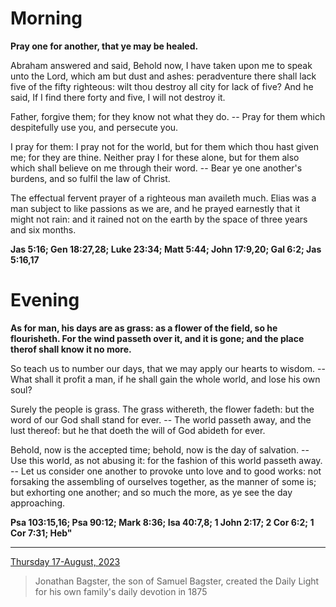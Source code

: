 # Morning

**Pray one for another, that ye may be healed.**
 
Abraham answered and said, Behold now, I have taken upon me to speak unto the Lord, which am but dust and ashes: peradventure there shall lack five of the fifty righteous: wilt thou destroy all city for lack of five? And he said, If I find there forty and five, I will not destroy it.
 
Father, forgive them; for they know not what they do. -- Pray for them which despitefully use you, and persecute you.
 
I pray for them: I pray not for the world, but for them which thou hast given me; for they are thine. Neither pray I for these alone, but for them also which shall believe on me through their word. -- Bear ye one another's burdens, and so fulfil the law of Christ.
 
The effectual fervent prayer of a righteous man availeth much. Elias was a man subject to like passions as we are, and he prayed earnestly that it might not rain: and it rained not on the earth by the space of three years and six months.  

**Jas 5:16; Gen 18:27,28; Luke 23:34; Matt 5:44; John 17:9,20; Gal 6:2; Jas 5:16,17**

# Evening

**As for man, his days are as grass: as a flower of the field, so he flourisheth. For the wind passeth over it, and it is gone; and the place therof shall know it no more.**
 
So teach us to number our days, that we may apply our hearts to wisdom. -- What shall it profit a man, if he shall gain the whole world, and lose his own soul?
 
Surely the people is grass. The grass withereth, the flower fadeth: but the word of our God shall stand for ever. -- The world passeth away, and the lust thereof: but he that doeth the will of God abideth for ever.
 
Behold, now is the accepted time; behold, now is the day of salvation. -- Use this world, as not abusing it: for the fashion of this world passeth away. -- Let us consider one another to provoke unto love and to good works: not forsaking the assembling of ourselves together, as the manner of some is; but exhorting one another; and so much the more, as ye see the day approaching.  

**Psa 103:15,16; Psa 90:12; Mark 8:36; Isa 40:7,8; 1 John 2:17; 2 Cor 6:2; 1 Cor 7:31; Heb"**

---

[Thursday 17-August, 2023](https://t.me/s/daily_light)

> Jonathan Bagster, the son of Samuel Bagster, created the Daily Light for his own family's daily devotion in 1875

